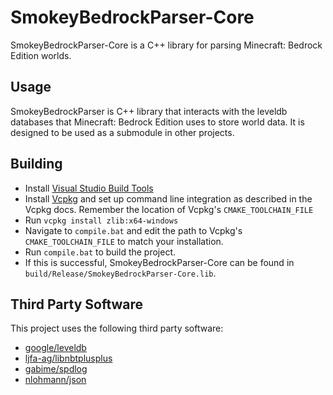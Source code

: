 # SmokeyBedrockParser-Core

SmokeyBedrockParser-Core is a C++ library for parsing Minecraft: Bedrock Edition worlds.

## Usage

SmokeyBedrockParser is C++ library that interacts with the leveldb databases that Minecraft: Bedrock Edition uses to store world data. It is designed to be used as a submodule in other projects.

## Building

- Install [Visual Studio Build Tools](https://visualstudio.microsoft.com/downloads/#build-tools-for-visual-studio-2022)
- Install [Vcpkg](https://github.com/microsoft/vcpkg) and set up command line integration as described in the Vcpkg docs. Remember the location of Vcpkg's `CMAKE_TOOLCHAIN_FILE`
- Run `vcpkg install zlib:x64-windows`
- Navigate to `compile.bat` and edit the path to Vcpkg's `CMAKE_TOOLCHAIN_FILE` to match your installation.
- Run `compile.bat` to build the project.
- If this is successful, SmokeyBedrockParser-Core can be found in `build/Release/SmokeyBedrockParser-Core.lib`.

## Third Party Software

This project uses the following third party software:

- [google/leveldb](https://github.com/google/leveldb)
- [ljfa-ag/libnbtplusplus](https://github.com/ljfa-ag/libnbtplusplus)
- [gabime/spdlog](https://github.com/gabime/spdlog)
- [nlohmann/json](https://github.com/nlohmann/json)